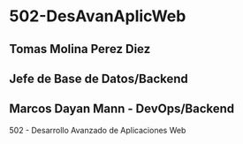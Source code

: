 # 502-DesAvanAplicWeb

## Tomas Molina Perez Diez
## Jefe de Base de Datos/Backend

## Marcos Dayan Mann - DevOps/Backend

502 - Desarrollo Avanzado de Aplicaciones Web
